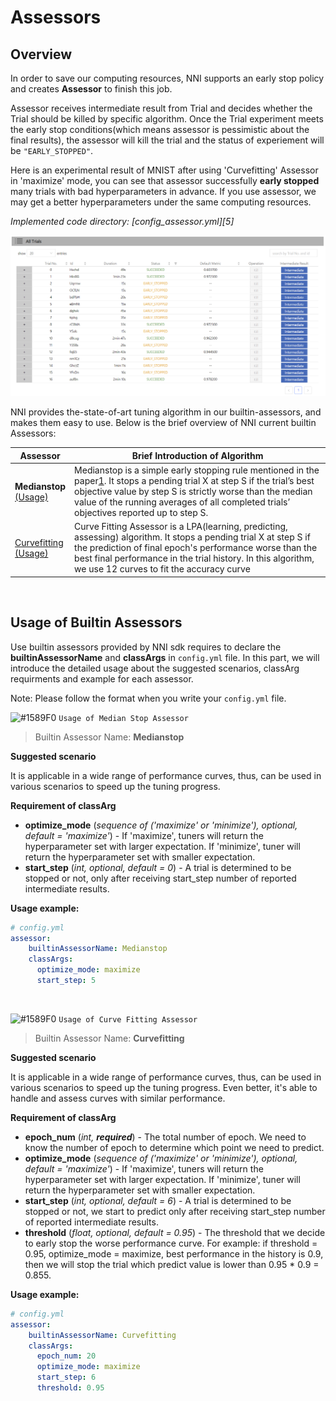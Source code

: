 # Assessors

## Overview

In order to save our computing resources, NNI supports an early stop policy and creates **Assessor** to finish this job.

Assessor receives intermediate result from Trial and decides whether the Trial should be killed by specific algorithm. Once the Trial experiment meets the early stop conditions(which means assessor is pessimistic about the final results), the assessor will kill the trial and the status of experiement will be `"EARLY_STOPPED"`.

Here is an experimental result of MNIST after using 'Curvefitting' Assessor in 'maximize' mode, you can see that assessor successfully **early stopped** many trials with bad hyperparameters in advance. If you use assessor, we may get a better hyperparameters under the same computing resources.

*Implemented code directory: [config_assessor.yml][5]*

![](./img/Assessor.png)

NNI provides the-state-of-art tuning algorithm in our builtin-assessors, and makes them easy to use. Below is the brief overview of NNI current builtin Assessors:

|Assessor|Brief Introduction of Algorithm|
|---|---|
|**Medianstop**<br>[(Usage)](#MedianStop)|Medianstop is a simple early stopping rule mentioned in the paper[1]. It stops a pending trial X at step S if the trial’s best objective value by step S is strictly worse than the median value of the running averages of all completed trials’ objectives reported up to step S.|It is applicable in a wide range of performance curves, thus, can be used in various scenarios to speed up the tuning progress.|
|[Curvefitting][2]<br>[(Usage)](#Curvefitting)|Curve Fitting Assessor is a LPA(learning, predicting, assessing) algorithm. It stops a pending trial X at step S if the prediction of final epoch's performance worse than the best final performance in the trial history. In this algorithm, we use 12 curves to fit the accuracy curve|It is applicable in a wide range of performance curves, thus, can be used in various scenarios to speed up the tuning progress. Even better, it's able to handle and assess curves with similar performance.|

<br>

## Usage of Builtin Assessors

Use builtin assessors provided by NNI sdk requires to declare the  **builtinAssessorName** and **classArgs** in `config.yml` file. In this part, we will introduce the detailed usage about the suggested scenarios, classArg requirments and example for each assessor.

Note: Please follow the format when you write your `config.yml` file.

<a name="MedianStop"></a>

![#1589F0](https://placehold.it/15/1589F0/000000?text=+) `Usage of Median Stop Assessor`

> Builtin Assessor Name: **Medianstop**

**Suggested scenario**

It is applicable in a wide range of performance curves, thus, can be used in various scenarios to speed up the tuning progress.

**Requirement of classArg**

* **optimize_mode** (*sequence of ('maximize' or 'minimize'), optional, default = 'maximize'*) - If 'maximize', tuners will return the hyperparameter set with larger expectation. If 'minimize', tuner will return the hyperparameter set with smaller expectation.
* **start_step** (*int, optional, default = 0*) - A trial is determined to be stopped or not, only after receiving start_step number of reported intermediate results.

**Usage example:**

```yaml
# config.yml
assessor:
    builtinAssessorName: Medianstop
    classArgs:
      optimize_mode: maximize
      start_step: 5
```

<br>

<a name="Curvefitting"></a>

![#1589F0](https://placehold.it/15/1589F0/000000?text=+) `Usage of Curve Fitting Assessor`

> Builtin Assessor Name: **Curvefitting**

**Suggested scenario**

It is applicable in a wide range of performance curves, thus, can be used in various scenarios to speed up the tuning progress. Even better, it's able to handle and assess curves with similar performance.

**Requirement of classArg**

* **epoch_num** (*int, **required***) - The total number of epoch. We need to know the number of epoch to determine which point we need to predict.
* **optimize_mode** (*sequence of ('maximize' or 'minimize'), optional, default = 'maximize'*) - If 'maximize', tuners will return the hyperparameter set with larger expectation. If 'minimize', tuner will return the hyperparameter set with smaller expectation.
* **start_step** (*int, optional, default = 6*) - A trial is determined to be stopped or not, we start to predict only after receiving start_step number of reported intermediate results.
* **threshold** (*float, optional, default = 0.95*) - The threshold that we decide to early stop the worse performance curve. For example: if threshold = 0.95, optimize_mode = maximize, best performance in the history is 0.9, then we will stop the trial which predict value is lower than 0.95 * 0.9 = 0.855.

**Usage example:**

```yaml
# config.yml
assessor:
    builtinAssessorName: Curvefitting
    classArgs:
      epoch_num: 20
      optimize_mode: maximize
      start_step: 6
      threshold: 0.95
```

[1]: https://static.googleusercontent.com/media/research.google.com/en//pubs/archive/46180.pdf
[2]: https://github.com/Microsoft/nni/blob/master/src/sdk/pynni/nni/curvefitting_assessor/README.md